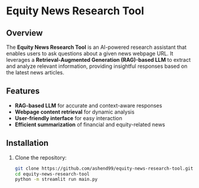 # Equity News Research Tool  

## Overview  
The **Equity News Research Tool** is an AI-powered research assistant that enables users to ask questions about a given news webpage URL. It leverages a **Retrieval-Augmented Generation (RAG)-based LLM** to extract and analyze relevant information, providing insightful responses based on the latest news articles.  

## Features  
- **RAG-based LLM** for accurate and context-aware responses  
- **Webpage content retrieval** for dynamic analysis  
- **User-friendly interface** for easy interaction  
- **Efficient summarization** of financial and equity-related news  

## Installation  
1. Clone the repository:  
   ```sh
   git clone https://github.com/ashend99/equity-news-research-tool.git
   cd equity-news-research-tool
   python -m streamlit run main.py